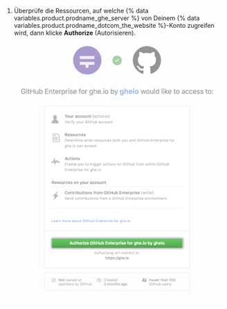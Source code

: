 1. Überprüfe die Ressourcen, auf welche {% data variables.product.prodname_ghe_server %} von Deinem {% data variables.product.prodname_dotcom_the_website %}-Konto zugreifen wird, dann klicke **Authorize** (Autorisieren). ![Autorisiere die Verbindung zwischen dem GitHub Enterprise Server und GitHub.com](/assets/images/help/settings/authorize-ghe-to-connect-to-dotcom.png)
